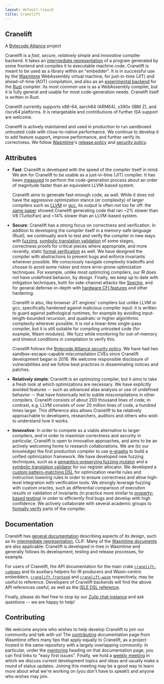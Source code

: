 ```yaml
---
layout: default.liquid
title: Cranelift
---
```


<style>
section pre {
  padding: 1em;
}
</style>

<section class="section-hero">
<div class="container w-container">

# Cranelift

A <a href="https://bytecodealliance.org/">Bytecode Alliance</a> project

Cranelift is a *fast*, *secure*, *relatively simple* and *innovative* compiler
backend. It takes an [intermediate representation][IR] of a program generated
by some frontend and compiles it to executable machine code. Cranelift is meant
to be used as a library within an "embedder". It is in successful use by the
[Wasmtime] WebAssembly virtual machine, for just-in-time (JIT) and
ahead-of-time (AOT) compilation, and also as an [experimental backend][cg-clif]
for the [Rust] compiler. Its most common use is as a WebAssembly compiler, but
it is fully general and usable for most code-generation needs. Cranelift itself
is written in Rust.

Cranelift currently supports x86-64, aarch64 (ARM64), s390x (IBM Z), and
riscv64 platforms. It is retargetable and contributions of further ISA support
are welcome.

Cranelift is actively maintained and used in production to run sandboxed
untrusted code with close-to-native performance. We continue to develop it to
add feature support, improve performance, and further verify its correctness.
We follow [Wasmtime]'s [release policy] and [security policy].

## Attributes

* **Fast**: Cranelift is developed with the speed of the compiler itself in
  mind. We aim for Cranelift to be usable as a just-in-time (JIT) compiler. It
  has been [measured](https://arxiv.org/abs/2011.13127) to perform the
  code-generation process about an order of magnitude faster than an equivalent
  LLVM-based system.

  Cranelift aims to generate fast-enough code, as well. While it does not have
  the aggressive optimization stance (or complexity) of larger compilers such
  as [LLVM] or [gcc], its output is often not too far off: the [same
  paper](https://arxiv.org/abs/2011.13127) showed Cranelift generating code
  that ran ~2% slower than V8 (TurboFan) and ~14% slower than an LLVM-based
  system.

* **Secure**: Cranelift has a strong focus on correctness and verification. In
  addition to developing the compiler itself in a memory-safe language (Rust),
  we continually work to test and verify the compiler in new ways with
  [fuzzing], [symbolic translation validation] of some stages, correctness
  proofs for critical pieces where appropriate, and more recently, static
  [formal verification] as well.  We have designed the compiler with
  abstractions to prevent bugs and enforce invariants wherever possible. We
  consciously navigate complexity tradeoffs and choose to avoid some riskier
  and more error-prone optimization techniques. For example, unlike most
  optimizing compilers, our IR does not have undefined behavior, by design.
  Finally, we keep up to date with mitigation techniques, both for side-channel
  attacks like [Spectre], and for general defense-in-depth with [hardware CFI
  features] and other hardening.

  Cranelift is also, like browser JIT engines' compilers but unlike LLVM or
  gcc, specifically hardened against malicious compiler input: it is written to
  guard against pathological runtimes, for example by avoiding
  input-length-bounded recursion, and quadratic or higher algorithmic
  complexity wherever possible. It is not a linear-time single-pass compiler,
  but it is still suitable for compiling untrusted code (for example, Wasm
  modules). We fuzz while monitoring for out-of-memory and timeout conditions
  in compilation to verify this.

  Cranelift follows the [Bytecode Alliance security policy][security
  policy].  We have had two sandbox-escape-capable miscompilation CVEs
  since Cranelift development began in 2016. We welcome responsible
  disclosure of vulnerabilities and we follow best practices in
  disseminating notices and patches.

* **Relatively simple**: Cranelift is an optimizing compiler, but it aims to
  take a fresh look at which optimizations are necessary. We have explicitly
  avoided features -- such as advanced alias analysis or use of undefined
  behavior -- that have historically led to subtle miscompilations in other
  compilers. Cranelift consists of about 200 thousand lines of code; in
  contrast, e.g. LLVM consists of over 20 million lines of code, a hundred
  times larger. This difference also allows Cranelift to be relatively
  approachable to developers, researchers, auditors and others who wish to
  understand how it works.

* **Innovative**: In order to compete as a viable alternative to larger
  compilers, and in order to maximize correctness and security in particular,
  Cranelift is open to innovative approaches, and aims to be an actively
  welcoming home to research collaborations. We are (to our knowledge) the
  first production compiler to use [e-graphs] to build a unified optimization
  framework. We have developed new fuzzing techniques, such as a
  [semantics-preserving fuzzing mutator] and a [symbolic translation
  validator][symbolic translation validation] for our register allocator. We
  developed a [custom pattern-matching DSL] for optimization rewrite rules and
  instruction lowering rules in order to ensure correctness and allow
  high-level integration with verification tools. We strongly leverage fuzzing
  with custom oracles, such as differential comparison of execution results or
  validation of invariants (in practice more similar to [property-based
  testing]) in order to efficiently find bugs and develop with high confidence.
  We actively collaborate with several academic groups to [formally
  verify][formal verification] parts of the compiler.

[Wasmtime]: https://github.com/bytecodealliance/wasmtime
[cg-clif]: https://github.com/bjorn3/rustc_codegen_cranelift
[Rust]: https://www.rust-lang.org/
[fuzzing]: https://bytecodealliance.org/articles/1-year-update#improving-testing-with-fuzzing
[symbolic translation validation]: https://cfallin.org/blog/2021/03/15/cranelift-isel-3/
[formal verification]: https://www.cs.cornell.edu/~avh/veri-isle-preprint.pdf
[Spectre]: https://en.wikipedia.org/wiki/Spectre_(security_vulnerability)
[hardware CFI features]: https://github.com/bytecodealliance/rfcs/blob/main/accepted/cfi-improvements-with-pauth-and-bti.md
[security policy]: https://bytecodealliance.org/security
[release policy]: https://docs.wasmtime.dev/stability-release.html
[e-graphs]: https://github.com/bytecodealliance/rfcs/pull/27
[semantics-preserving fuzzing mutator]: https://www.jacarte.me/assets/pdf/wasm_mutate.pdf
[custom pattern-matching DSL]: https://github.com/bytecodealliance/wasmtime/blob/main/cranelift/isle/docs/language-reference.md
[property-based testing]: https://en.wikipedia.org/wiki/Software_testing#Property_testing
[LLVM]: https://llvm.org/
[gcc]: https://gcc.gnu.org/

</div>
</section>

<section>
<div class="container w-container">

## Documentation

Cranelift has [general documentation][docs] describing aspects of its design,
such as its [intermediate representation][IR], CLIF. Many of the [Wasmtime
documents][wasmtime-docs] are also applicable: Cranelift is developed in-tree
in Wasmtime and generally follows its development, testing and release
processes, for example.

For users of Cranelift, the API documentation for the main crate
[`cranelift-codegen`](https://docs.rs/cranelift-codegen) and its auxiliary
helpers for IR producers and Wasm-centric embedders,
[`cranelift-frontend`](https://docs.rs/cranelift-frontend) and
[`cranelift-wasm`](https://docs.rs/cranelift-wasm) respectively, may be useful
to reference. Developers of Cranelift backends will find the above API
references useful, as well as the [ISLE DSL reference][isle].

Finally, please do feel free to stop by our [Zulip chat instance] and ask
questions -- we are happy to help!

[docs]: https://github.com/bytecodealliance/wasmtime/tree/main/cranelift/docs/
[IR]: https://github.com/bytecodealliance/wasmtime/blob/main/cranelift/docs/ir.md
[wasmtime-docs]: https://docs.wasmtime.dev/
[isle]: https://github.com/bytecodealliance/wasmtime/blob/main/cranelift/isle/docs/language-reference.md
[Zulip chat instance]: https://bytecodealliance.zulipchat.com/

## Contributing

We welcome anyone who wishes to help develop Cranelift to join our
community and talk with us! The [contributing] documentation page from
Wasmtime offers many tips that apply equally to Cranelift, as a
project hosted in the same repository with a largely overlapping
community. In particular, under the
[mentoring](https://docs.wasmtime.dev/contributing.html#mentoring)
heading on that documentation page, you can find links to "easy first
issues". Finally, we hold a [weekly
meeting](https://github.com/bytecodealliance/meetings/tree/main/cranelift)
in which we discuss current development topics and ideas and usually
make a round of status updates. Joining this meeting may be a good way
to learn more about what we're working on (you don't have to speak!)
and anyone who wishes may join.

[contributing]: https://bytecodealliance.github.io/wasmtime/contributing.html

</div>
</section>

